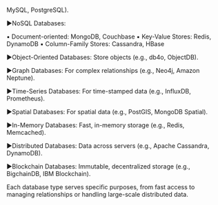 MySQL, PostgreSQL). 

▶️NoSQL Databases:

▪️ Document-oriented: MongoDB, Couchbase
▪️ Key-Value Stores: Redis, DynamoDB
▪️ Column-Family Stores: Cassandra, HBase

▶️Object-Oriented Databases: Store objects (e.g., db4o, ObjectDB).

▶️Graph Databases: For complex relationships (e.g., Neo4j, Amazon Neptune).

▶️Time-Series Databases: For time-stamped data (e.g., InfluxDB, Prometheus).

▶️Spatial Databases: For spatial data (e.g., PostGIS, MongoDB Spatial).

▶️In-Memory Databases: Fast, in-memory storage (e.g., Redis, Memcached).

▶️Distributed Databases: Data across servers (e.g., Apache Cassandra, DynamoDB).

▶️Blockchain Databases: Immutable, decentralized storage (e.g., BigchainDB, IBM Blockchain).

Each database type serves specific purposes, from fast access to managing relationships or handling large-scale distributed data.
